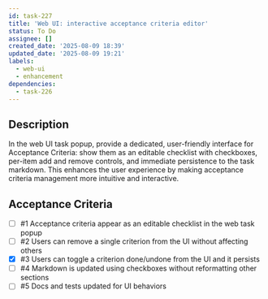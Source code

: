 ```yaml
---
id: task-227
title: 'Web UI: interactive acceptance criteria editor'
status: To Do
assignee: []
created_date: '2025-08-09 18:39'
updated_date: '2025-08-09 19:21'
labels:
  - web-ui
  - enhancement
dependencies:
  - task-226
---
```


## Description

In the web UI task popup, provide a dedicated, user-friendly interface for Acceptance Criteria: show them as an editable checklist with checkboxes, per-item add and remove controls, and immediate persistence to the task markdown. This enhances the user experience by making acceptance criteria management more intuitive and interactive.

## Acceptance Criteria
<!-- AC:BEGIN -->
- [ ] #1 Acceptance criteria appear as an editable checklist in the web task popup
- [ ] #2 Users can remove a single criterion from the UI without affecting others
- [x] #3 Users can toggle a criterion done/undone from the UI and it persists
- [ ] #4 Markdown is updated using checkboxes without reformatting other sections
- [ ] #5 Docs and tests updated for UI behaviors
<!-- AC:END -->

